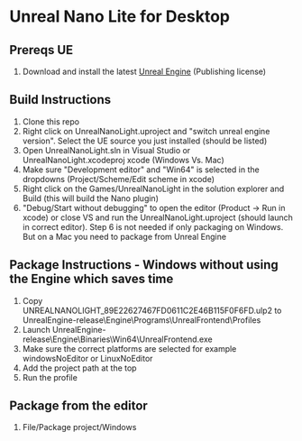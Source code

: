 # Unreal Nano Lite for Desktop

## Prereqs UE
1. Download and install the latest [Unreal Engine](https://www.unrealengine.com/en-US/download) (Publishing license)

## Build Instructions
1. Clone this repo
2. Right click on UnrealNanoLight.uproject and "switch unreal engine version". Select the UE source you just installed (should be listed)
3. Open UnrealNanoLight.sln in Visual Studio or UnrealNanoLight.xcodeproj xcode (Windows Vs. Mac)
4. Make sure "Development editor" and "Win64" is selected in the dropdowns (Project/Scheme/Edit scheme in xcode)
5. Right click on the Games/UnrealNanoLight in the solution explorer and Build (this will build the Nano plugin)
6. "Debug/Start without debugging" to open the editor (Product -> Run in xcode) or close VS and run the UnrealNanoLight.uproject (should launch in correct editor). Step 6 is not needed if only packaging on Windows. But on a Mac you need to package from Unreal Engine

## Package Instructions - Windows without using the Engine which saves time
1. Copy UNREALNANOLIGHT_89E22627467FD0611C2E46B115F0F6FD.ulp2 to UnrealEngine-release\Engine\Programs\UnrealFrontend\Profiles
2. Launch UnrealEngine-release\Engine\Binaries\Win64\UnrealFrontend.exe
3. Make sure the correct platforms are selected for example windowsNoEditor or LinuxNoEditor
4. Add the project path at the top
5. Run the profile

## Package from the editor
1. File/Package project/Windows